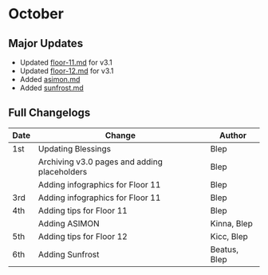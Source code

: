 # October

## Major Updates

* Updated [floor-11.md](../../floors/spire/floor-11.md "mention") for v3.1
* Updated [floor-12.md](../../floors/spire/floor-12.md "mention") for v3.1
* Added [asimon.md](../../monsters/elites/asimon.md "mention")
* Added [sunfrost.md](../../monsters/eremites/sunfrost.md "mention")

## Full Changelogs

| Date | Change                                       | Author       |
| ---- | -------------------------------------------- | ------------ |
| 1st  | Updating Blessings                           | Blep         |
|      | Archiving v3.0 pages and adding placeholders | Blep         |
|      | Adding infographics for Floor 11             | Blep         |
| 3rd  | Adding infographics for Floor 11             | Blep         |
| 4th  | Adding tips for Floor 11                     | Blep         |
|      | Adding ASIMON                                | Kinna, Blep  |
| 5th  | Adding tips for Floor 12                     | Kicc, Blep   |
| 6th  | Adding Sunfrost                              | Beatus, Blep |

